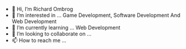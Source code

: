 - 👋 Hi, I’m Richard Ombrog
- 👀 I’m interested in ... Game Development, Software Development And Web Development
- 🌱 I’m currently learning ... Web Development
- 💞️ I’m looking to collaborate on ...
- 📫 How to reach me ...

<!---
RichardOmbrog/RichardOmbrog is a ✨ special ✨ repository because its `README.md` (this file) appears on your GitHub profile.
You can click the Preview link to take a look at your changes.
--->
